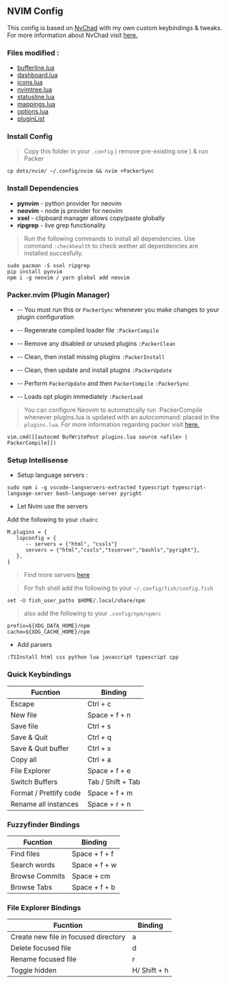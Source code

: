 ## NVIM Config

This config is based on [NvChad](https://github.com/siduck76/NvChad) with my own custom keybindings & tweaks.
<br>
For more information about NvChad visit [here.](https://github.com/siduck76/NvChad/wiki#clone-my-setup)

### Files modified : 
* [bufferline.lua](https://github.com/CTZxVULKAN/dots/blob/main/nvim/lua/plugins/configs/bufferline.lua)
* [dashboard.lua](https://github.com/CTZxVULKAN/dots/blob/main/nvim/lua/plugins/configs/dashboard.lua)
* [icons.lua](https://github.com/CTZxVULKAN/dots/blob/main/nvim/lua/plugins/configs/icons.lua)
* [nvimtree.lua](https://github.com/CTZxVULKAN/dots/blob/main/nvim/lua/plugins/configs/nvimtree.lua)
* [statusline.lua](https://github.com/CTZxVULKAN/dots/blob/main/nvim/lua/plugins/configs/statusline.lua)
* [mappings.lua](https://github.com/CTZxVULKAN/dots/blob/main/nvim/lua/core/mappings.lua)
* [options.lua](https://github.com/CTZxVULKAN/dots/blob/main/nvim/lua/core/options.lua)
* [pluginList](https://github.com/CTZxVULKAN/dots/blob/main/nvim/lua/plugins/init.lua)


### Install Config 

> Copy this folder in your `.config` ( remove pre-existing one ) & run Packer

```
cp dots/nvim/ ~/.config/nvim && nvim +PackerSync
```

### Install Dependencies 
* **pynvim** - python provider for neovim
* **neovim** - node js provider for neovim
* **xsel** - clipboard manager allows copy/paste globally
* **ripgrep** - live grep functionality

> Run the following commands to install all dependencies. Use command `:checkhealth` to check wether all dependencies are installed succesfully.
```
sudo pacman -S xsel ripgrep
pip install pynvim
npm i -g neovim / yarn global add neovim
``` 
### Packer.nvim (Plugin Manager)

* -- You must run this or `PackerSync` whenever you make changes to your plugin configuration

* -- Regenerate compiled loader file
`:PackerCompile`

* -- Remove any disabled or unused plugins
`:PackerClean`

* -- Clean, then install missing plugins
`:PackerInstall`

* -- Clean, then update and install plugins
`:PackerUpdate`

* -- Perform `PackerUpdate` and then `PackerCompile`
`:PackerSync`

* -- Loads opt plugin immediately
`:PackerLoad `

> You can configure Neovim to automatically run :PackerCompile whenever plugins.lua is updated with an autocommand: placed in the `plugins.lua`.
For more information regarding packer visit [here.](https://github.com/wbthomason/packer.nvim)
```
vim.cmd([[autocmd BufWritePost plugins.lua source <afile> | PackerCompile]])
```

### Setup Intellisense 

* Setup language servers :

```
sudo npm i -g vscode-langservers-extracted typescript typescript-language-server bash-language-server pyright
```
* Let Nvim use the servers

Add the following to your `chadrc`

```
M.plugins = {
   lspconfig = {
      -- servers = {"html", "cssls"}
      servers = {"html","cssls","tsserver","bashls","pyright"},
   },
}

```
> Find more servers [here](https://github.com/neovim/nvim-lspconfig/blob/master/CONFIG.md)

> For fish shell add the following to your `~/.config/fish/config.fish`

```
set -U fish_user_paths $HOME/.local/share/npm
```
> also add the following to your `.config/npm/npmrc`

```
prefix=${XDG_DATA_HOME}/npm
cache=${XDG_CACHE_HOME}/npm
```

* Add parsers

```
:TSInstall html css python lua javascript typescript cpp
```

### Quick Keybindings

| Fucntion     | Binding        |
|--------------|----------------|
| Escape  | Ctrl + c       |
| New file     | Space + f + n  |
| Save file    | Ctrl + s       |
| Save & Quit  | Ctrl + q       |
| Save & Quit buffer   | Ctrl + x       |
| Copy all   | Ctrl + a      |
| File Explorer  | Space + f + e     |
| Switch Buffers | Tab / Shift + Tab      |
| Format / Prettify code | Space + f + m    |
| Rename all instances | Space + r + n   |


### Fuzzyfinder Bindings

| Fucntion     | Binding        |
|--------------|----------------|
| Find files | Space + f  + f    |
| Search words | Space + f + w |
| Browse Commits | Space + cm      |
| Browse Tabs | Space + f + b     |


### File Explorer Bindings

| Fucntion     | Binding        |
|--------------|----------------|
| Create new file in focused directory  | a       |
| Delete focused file  | d       |
| Rename focused file  | r   |
| Toggle hidden | H/ Shift + h |
